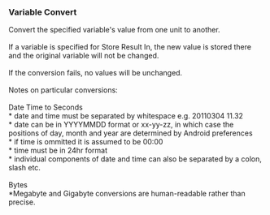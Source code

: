 ### Variable Convert

Convert the specified variable\'s value from one unit to another.\
\
If a variable is specified for Store Result In, the new value is stored
there and the original variable will not be changed.\
\
If the conversion fails, no values will be unchanged.\
\
Notes on particular conversions:\
\
Date Time to Seconds\
\* date and time must be separated by whitespace e.g. 20110304 11.32\
\* date can be in YYYYMMDD format or xx-yy-zz, in which case the
positions of day, month and year are determined by Android preferences\
\* if time is ommitted it is assumed to be 00:00\
\* time must be in 24hr format\
\* individual components of date and time can also be separated by a
colon, slash etc.\
\
Bytes\
\*Megabyte and Gigabyte conversions are human-readable rather than
precise.
